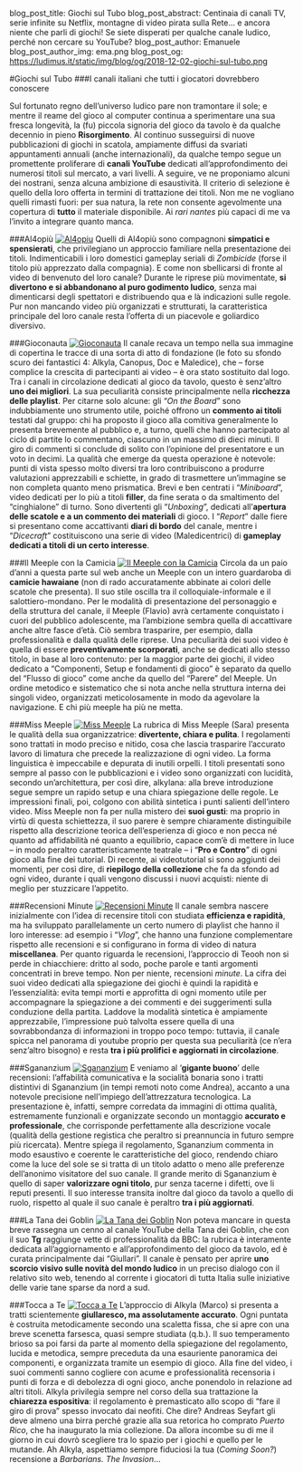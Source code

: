 blog_post_title: Giochi sul Tubo
blog_post_abstract: Centinaia di canali TV, serie infinite su Netflix, montagne di video pirata sulla Rete... e ancora niente che parli di giochi! Se siete disperati per qualche canale ludico, perché non cercare su YouTube?
blog_post_author: Emanuele
blog_post_author_img: ema.png
blog_post_og: https://ludimus.it/static/img/blog/og/2018-12-02-giochi-sul-tubo.png

#Giochi sul Tubo
###I canali italiani che tutti i giocatori dovrebbero conoscere

Sul fortunato regno dell’universo ludico pare non tramontare il sole; e mentre il reame del gioco al computer continua a sperimentare una sua fresca longevità, la (fu) piccola signoria del gioco da tavolo è da qualche decennio in pieno **Risorgimento**. 
Al continuo susseguirsi di nuove pubblicazioni di giochi in scatola, ampiamente diffusi da svariati appuntamenti annuali (anche internazionali), da qualche tempo segue un promettente proliferare di **canali YouTube** dedicati all’approfondimento dei numerosi titoli sul mercato, a vari livelli. 
A seguire, ve ne proponiamo alcuni dei nostrani, senza alcuna ambizione di esaustività. Il criterio di selezione è quello della loro offerta in termini di trattazione dei titoli. Non me ne vogliano quelli rimasti fuori: per sua natura, la rete non consente agevolmente una copertura di **tutto** il materiale disponibile. Ai _rari nantes_ più capaci di me va l’invito a integrare quanto manca.

###Al4opiù
[![Al4opiu](../static/img/blog/youtube/al4opiu.jpg?t=1 "Al4opiù")](https://www.youtube.com/channel/UC3fBsFmP5fVtyMX2iAvlvxQ)
Quelli di Al4opiù sono compagnoni **simpatici e spensierati**, che privilegiano un approccio familiare nella presentazione dei titoli. 
Indimenticabili i loro domestici gameplay seriali di _Zombicide_ (forse il titolo più apprezzato dalla compagnia). E come non sbellicarsi di fronte al video di benvenuto del loro canale? 
Durante le riprese più movimentate, **si divertono e si abbandonano al puro godimento ludico**, senza mai dimenticarsi degli spettatori e distribuendo qua e là indicazioni sulle regole. 
Pur non mancando video più organizzati e strutturati, la caratteristica principale del loro canale resta l’offerta di un piacevole e goliardico diversivo.

###Gioconauta
[![Gioconauta](../static/img/blog/youtube/gioconauta.jpg?t=1 "Gioconauta")](https://www.youtube.com/user/Gioconauta)
Il canale recava un tempo nella sua immagine di copertina le tracce di una sorta di atto di fondazione (le foto su sfondo scuro dei fantastici 4: Alkyla, Canopus, Doc e Maledice), che – forse complice la crescita di partecipanti ai video – è ora stato sostituito dal logo. 
Tra i canali in circolazione dedicati al gioco da tavolo, questo è senz’altro **uno dei migliori**. La sua peculiarità consiste principalmente nella **ricchezza delle playlist**. Per citarne solo alcune: gli “_On the Board_” sono indubbiamente uno strumento utile, poiché offrono un **commento ai titoli** testati dal gruppo: chi ha proposto il gioco alla comitiva generalmente lo presenta brevemente al pubblico e, a turno, quelli che hanno partecipato al ciclo di partite lo commentano, ciascuno in un massimo di dieci minuti. Il giro di commenti si conclude di solito con l’opinione del presentatore e un voto in decimi. La qualità che emerge da questa operazione è notevole: punti di vista spesso molto diversi tra loro contribuiscono a produrre valutazioni apprezzabili e schiette, in grado di trasmettere un’immagine se non completa quanto meno prismatica. 
Brevi e ben centrati i “_Miniboard_”, video dedicati per lo più a titoli **filler**, da fine serata o da smaltimento del “cinghialone” di turno. 
Sono divertenti gli “_Unboxing_”, dedicati all’**apertura delle scatole e a un commento dei materiali** di gioco. 
I “_Report_” dalle fiere si presentano come accattivanti **diari di bordo** del canale, mentre i “_Dicecraft_” costituiscono una serie di video (Maledicentrici) di **gameplay dedicati a titoli di un certo interesse**.

###Il Meeple con la Camicia
[![Il Meeple con la Camicia](../static/img/blog/youtube/camicia.jpg?t=1 "Il Meeple con la Camicia")](https://www.youtube.com/user/oivalfhate)
Circola da un paio d’anni a questa parte sul web anche un Meeple con un intero guardaroba di **camicie hawaiane** (non di rado accuratamente abbinate ai colori delle scatole che presenta). Il suo stile oscilla tra il colloquiale-informale e il salottiero-mondano. Per le modalità di presentazione del personaggio e della struttura del canale, il Meeple (Flavio) avrà certamente conquistato i cuori del pubblico adolescente, ma l’ambizione sembra quella di accattivare anche altre fasce d’età. Ciò sembra trasparire, per esempio, dalla professionalità e dalla qualità delle riprese. Una peculiarità dei suoi video è quella di essere **preventivamente scorporati**, anche se dedicati allo stesso titolo, in base al loro contenuto: per la maggior parte dei giochi, il video dedicato a “Componenti, Setup e fondamenti di gioco” è separato da quello del “Flusso di gioco” come anche da quello del “Parere” del Meeple. Un ordine metodico e sistematico che si nota anche nella struttura interna dei singoli video, organizzati meticolosamente in modo da agevolare la navigazione. E chi più meeple ha più ne metta.

###Miss Meeple
[![Miss Meeple](../static/img/blog/youtube/missmeeple.jpg?t=1 "Miss Meeple")](https://www.youtube.com/channel/UC2eT4ey_PwdbBJM66pq_xrA)
La rubrica di Miss Meeple (Sara) presenta le qualità della sua organizzatrice: **divertente, chiara e pulita**. I regolamenti sono trattati in modo preciso e nitido, cosa che lascia trasparire l’accurato lavoro di limatura che precede la realizzazione di ogni video. La forma linguistica è impeccabile e depurata di inutili orpelli. I titoli presentati sono sempre al passo con le pubblicazioni e i video sono organizzati con lucidità, secondo un’architettura, per così dire, alkylana: alla breve introduzione segue sempre un rapido setup e una chiara spiegazione delle regole. Le impressioni finali, poi, colgono con abilità sintetica i punti salienti dell’intero video. 
Miss Meeple non fa per nulla mistero dei **suoi gusti**: ma proprio in virtù di questa schiettezza, il suo parere è sempre chiaramente distinguibile rispetto alla descrizione teorica dell’esperienza di gioco e non pecca né quanto ad affidabilità né quanto a equilibrio, capace com’è di mettere in luce – in modo peraltro caratteristicamente teatrale – i “**Pro e Contro**” di ogni gioco alla fine dei tutorial. 
Di recente, ai videotutorial si sono aggiunti dei momenti, per così dire, di **riepilogo della collezione** che fa da sfondo ad ogni video, durante i quali vengono discussi i nuovi acquisti: niente di meglio per stuzzicare l’appetito.

###Recensioni Minute
[![Recensioni Minute](../static/img/blog/youtube/recensioniminute.jpg?t=1 "Recensioni Minute")](https://www.youtube.com/user/radiced2)
Il canale sembra nascere inizialmente con l’idea di recensire titoli con studiata **efficienza e rapidità**, ma ha sviluppato parallelamente un certo numero di playlist che hanno il loro interesse: ad esempio i “_Vlog_”, che hanno una funzione complementare rispetto alle recensioni e si configurano in forma di video di natura **miscellanea**. 
Per quanto riguarda le recensioni, l’approccio di Teooh non si perde in chiacchiere: dritto al sodo, poche parole e tanti argomenti concentrati in breve tempo. Non per niente, recensioni _minute_. La cifra dei suoi video dedicati alla spiegazione dei giochi è quindi la rapidità e l’essenzialità: evita tempi morti e approfitta di ogni momento utile per accompagnare la spiegazione a dei commenti e dei suggerimenti sulla conduzione della partita. Laddove la modalità sintetica è ampiamente apprezzabile, l’impressione può talvolta essere quella di una sovrabbondanza di informazioni in troppo poco tempo: tuttavia, il canale spicca nel panorama di youtube proprio per questa sua peculiarità (ce n’era senz’altro bisogno) e resta **tra i più prolifici e aggiornati in circolazione**.

###Sgananzium
[![Sgananzium](../static/img/blog/youtube/sgananzium.jpg?t=1 "Sgananzium")](https://www.youtube.com/user/AndreaSoulBianchin)
E veniamo al ‘**gigante buono**’ delle recensioni: l’affabilità comunicativa e la socialità bonaria sono i tratti distintivi di Sgananzium (in tempi remoti noto come Andrea), accanto a una notevole precisione nell’impiego dell’attrezzatura tecnologica. La presentazione è, infatti, sempre corredata da immagini di ottima qualità, estremamente funzionali e organizzate secondo un montaggio **accurato e professionale**, che corrisponde perfettamente alla descrizione vocale (qualità della gestione registica che peraltro si preannuncia in futuro sempre più ricercata). 
Mentre spiega il regolamento, Sgananzium commenta in modo esaustivo e coerente le caratteristiche del gioco, rendendo chiaro come la luce del sole se si tratta di un titolo adatto o meno alle preferenze dell’anonimo visitatore del suo canale. 
Il grande merito di Sgananzium è quello di saper **valorizzare ogni titolo**, pur senza tacerne i difetti, ove li reputi presenti. Il suo interesse transita inoltre dal gioco da tavolo a quello di ruolo, rispetto al quale il suo canale è peraltro **tra i più aggiornati**.

###La Tana dei Goblin
[![La Tana dei Goblin](../static/img/blog/youtube/tana.jpg?t=1 "La Tana dei Goblin")](https://www.youtube.com/user/LaTanaDeiGoblin)
Non poteva mancare in questa breve rassegna un cenno al canale YouTube della Tana dei Goblin, che con il suo **Tg** raggiunge vette di professionalità da BBC: la rubrica è interamente dedicata all’aggiornamento e all’approfondimento del gioco da tavolo, ed è curata principalmente dai “Giullari”. Il canale è pensato per aprire **uno scorcio visivo sulle novità del mondo ludico** in un preciso dialogo con il relativo sito web, tenendo al corrente i giocatori di tutta Italia sulle iniziative delle varie tane sparse da nord a sud.

###Tocca a Te
[![Tocca a Te](../static/img/blog/youtube/toccaate.jpg?t=1 "Tocca a Te")](https://www.youtube.com/user/alkyla1)
L’approccio di Alkyla (Marco) si presenta a tratti scientemente **giullaresco, ma assolutamente accurato**. Ogni puntata è costruita metodicamente secondo una scaletta fissa, che si apre con una breve scenetta farsesca, quasi sempre studiata (q.b.). 
Il suo temperamento brioso sa poi farsi da parte al momento della spiegazione del regolamento, lucida e metodica, sempre preceduta da una esauriente panoramica dei componenti, e organizzata tramite un esempio di gioco. Alla fine del video, i suoi commenti sanno cogliere con acume e professionalità recensoria i punti di forza e di debolezza di ogni gioco, anche ponendolo in relazione ad altri titoli. 
Alkyla privilegia sempre nel corso della sua trattazione la **chiarezza espositiva**: il regolamento è premasticato allo scopo di “fare il giro di prova” spesso invocato dai neofiti. 
Che dire? Andreas Seyfart gli deve almeno una birra perché grazie alla sua retorica ho comprato _Puerto Rico_, che ha inaugurato la mia collezione. Da allora incombe su di me il giorno in cui dovrò scegliere tra lo spazio per i giochi e quello per le mutande. 
Ah Alkyla, aspettiamo sempre fiduciosi la tua (_Coming Soon?_) recensione a _Barbarians. The Invasion_…